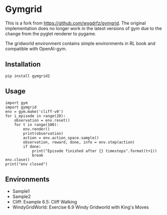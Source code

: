 # Gymgrid

This is a fork from https://github.com/wsgdrfz/gymgrid. The original implementation does no longer work in the latest versions of gym due to the change from the pyglet renderer to pygame.



The gridworld environment contains simple environments in RL book and compatible with OpenAI-gym.

## Installation

```
pip install gymgrid2
```

## Usage

```
import gym
import gymgrid
env = gym.make('cliff-v0')
for i_episode in range(20):
    observation = env.reset()
    for t in range(100):
        env.render()
        print(observation)
        action = env.action_space.sample()
        observation, reward, done, info = env.step(action)
        if done:
            print("Episode finished after {} timesteps".format(t+1))
            break
env.close()
print("env closed")
```

## Environments

- Sample1
- Sample2
- Cliff: Example 6.5: Cliff Walking
- WindyGridWorld: Exercise 6.9 Windy Gridworld with King's Moves